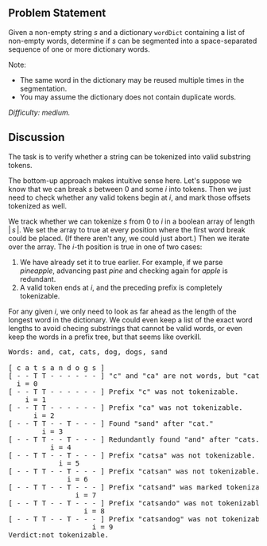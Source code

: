 Problem Statement
-----------------

Given a non-empty string *s* and a dictionary `wordDict` containing a list of
non-empty words, determine if *s* can be segmented into a space-separated
sequence of one or more dictionary words.

Note:
- The same word in the dictionary may be reused multiple times in the
  segmentation.
-  You may assume the dictionary does not contain duplicate words.

*Difficulty: medium.*

Discussion
----------
 The task is to verify whether a string can be tokenized into valid substring
 tokens.

 The bottom-up approach makes intuitive sense here. Let's suppose we know that
 we can break *s* between 0 and some *i* into tokens. Then we just need to check
 whether any valid tokens begin at *i*, and mark those offsets tokenized as
 well.

 We track whether we can tokenize *s* from 0 to *i* in a boolean array of length
 |&thinsp;*s*&thinsp;|. We set the array to true at every position where the
 first word break could be placed. (If there aren't any, we could just abort.)
 Then we iterate over the array. The *i*-th position is true in one of two
 cases:
 1. We have already set it to true earlier. For example, if we parse
    *pineapple*, advancing past *pine* and checking again for *apple* is
    redundant.
 1. A valid token ends at *i*, and the preceding prefix is completely
    tokenizable.

 For any given *i*, we only need to look as far ahead as the length of the
 longest word in the dictionary. We could even keep a list of the exact word
 lengths to avoid checing substrings that cannot be valid words, or even keep
 the words in a prefix tree, but that seems like overkill.
 <pre><tt>Words: and, cat, cats, dog, dogs, sand

[ c a t s a n d o g s ]
[ - - T T - - - - - - ] "c" and "ca" are not words, but "cat" and "cats" are.
  i = 0
[ - - T T - - - - - - ] Prefix "c" was not tokenizable.
    i = 1
[ - - T T - - - - - - ] Prefix "ca" was not tokenizable.
      i = 2
[ - - T T - - T - - - ] Found "sand" after "cat."
        i = 3
[ - - T T - - T - - - ] Redundantly found "and" after "cats."
          i = 4
[ - - T T - - T - - - ] Prefix "catsa" was not tokenizable.
            i = 5
[ - - T T - - T - - - ] Prefix "catsan" was not tokenizable.
              i = 6
[ - - T T - - T - - - ] Prefix "catsand" was marked tokenizable, but "og" and "ogs" aren't valid words.
                i = 7
[ - - T T - - T - - - ] Prefix "catsando" was not tokenizable.
                  i = 8
[ - - T T - - T - - - ] Prefix "catsandog" was not tokenizable.
                    i = 9
Verdict:not tokenizable.
</tt></pre>
